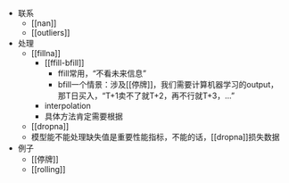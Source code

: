 - 联系
  - [[nan]]
  - [[outliers]]
- 处理
  - [[fillna]]
    - [[ffill-bfill]]
      - ffill常用，“不看未来信息”
      - bfill一个情景：涉及[[停牌]]，我们需要计算机器学习的output，那T日买入，“T+1卖不了就T+2，再不行就T+3，...”
    - interpolation
    - 具体方法肯定需要根据
  - [[dropna]]
  - 模型能不能处理缺失值是重要性能指标，不能的话，[[dropna]]损失数据
- 例子
  - [[停牌]]
  - [[rolling]]